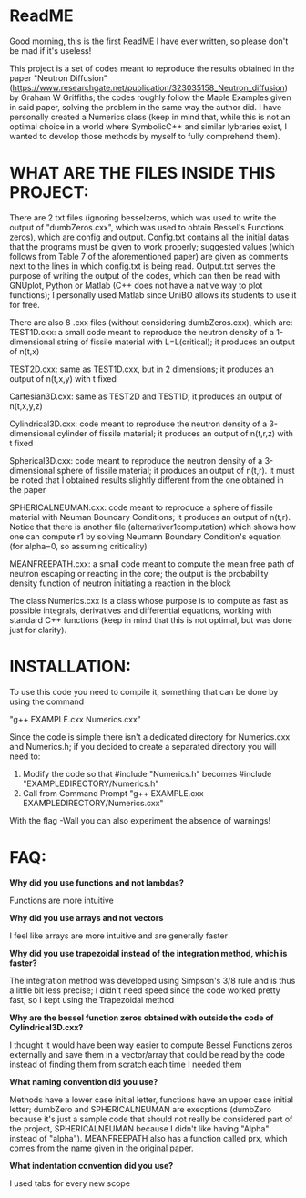 # ReadME
Good morning, this is the first ReadME I have ever written, so please don't be mad if it's useless!

This project is a set of codes meant to reproduce the results obtained in the paper "Neutron Diffusion" (https://www.researchgate.net/publication/323035158_Neutron_diffusion) by Graham W Griffiths; the codes roughly follow the Maple Examples given in said paper, solving the problem in the same way the author did.
I have personally created a Numerics class (keep in mind that, while this is not an optimal choice in a world where SymbolicC++ and similar lybraries exist, I wanted to develop those methods by myself to fully comprehend them).

# WHAT ARE THE FILES INSIDE THIS PROJECT:
There are 2 txt files (ignoring besselzeros, which was used to write the output of "dumbZeros.cxx", which was used to obtain Bessel's Functions zeros), which are config and output.
Config.txt contains all the initial datas that the programs must be given to work properly; suggested values (which follows from Table 7 of the aforementioned paper) are given as comments next to the lines in which config.txt is being read.
Output.txt serves the purpose of writing the output of the codes, which can then be read with GNUplot, Python or Matlab (C++ does not have a native way to plot functions); I personally used Matlab since UniBO allows its students to use it for free.

There are also 8 .cxx files (without considering dumbZeros.cxx), which are:
TEST1D.cxx: a small code meant to reproduce the neutron density of a 1-dimensional string of fissile material with L=L(critical); it produces an output of n(t,x)

TEST2D.cxx: same as TEST1D.cxx, but in 2 dimensions; it produces an output of n(t,x,y) with t fixed

Cartesian3D.cxx: same as TEST2D and TEST1D; it produces an output of n(t,x,y,z)

Cylindrical3D.cxx: code meant to reproduce the neutron density of a 3-dimensional cylinder of fissile material; it produces an output of n(t,r,z) with t fixed

Spherical3D.cxx: code meant to reproduce the neutron density of a 3-dimensional sphere of fissile material; it produces an output of n(t,r). it must be noted that I obtained results slightly different from the one obtained in the paper

SPHERICALNEUMAN.cxx: code meant to reproduce a sphere of fissile material with Neuman Boundary Conditions; it produces an output of n(t,r).
Notice that there is another file (alternativer1computation) which shows how one can compute r1 by solving Neumann Boundary Condition's equation (for alpha=0, so assuming criticality)

MEANFREEPATH.cxx: a small code meant to compute the mean free path of neutron escaping or reacting in the core; the output is the probability density function of neutron initiating a reaction in the block

The class Numerics.cxx is a class whose purpose is to compute as fast as possible integrals, derivatives and differential equations, working with standard C++ functions (keep in mind that this is not optimal, but was done just for clarity).

# INSTALLATION:
To use this code you need to compile it, something that can be done by using the command

  "g++ EXAMPLE.cxx Numerics.cxx"
 
Since the code is simple there isn't a dedicated directory for Numerics.cxx and Numerics.h; if you decided to create a separated directory you will need to:

1) Modify the code so that #include "Numerics.h" becomes #include "EXAMPLEDIRECTORY/Numerics.h"
2) Call from Command Prompt "g++ EXAMPLE.cxx EXAMPLEDIRECTORY/Numerics.cxx"

With the flag -Wall you can also experiment the absence of warnings!
# FAQ:
**Why did you use functions and not lambdas?**

Functions are more intuitive

**Why did you use arrays and not vectors**

I feel like arrays are more intuitive and are generally faster

**Why did you use trapezoidal instead of the integration method, which is faster?**

The integration method was developed using Simpson's 3/8 rule and is thus a little bit less precise; I didn't need speed since the code worked pretty fast, so I kept using the Trapezoidal method

**Why are the bessel function zeros obtained with outside the code of Cylindrical3D.cxx?**

I thought it would have been way easier to compute Bessel Functions zeros externally and save them in a vector/array that could be read by the code instead of finding them from scratch each time I needed them

**What naming convention did you use?**

Methods have a lower case initial letter, functions have an upper case initial letter; dumbZero and SPHERICALNEUMAN are execptions (dumbZero because it's just a sample code that should not really be considered part of the project, SPHERICALNEUMAN because I didn't like having "Alpha" instead of "alpha"). MEANFREEPATH also has a function called prx, which comes from the name given in the original paper.

**What indentation convention did you use?**

I used tabs for every new scope
